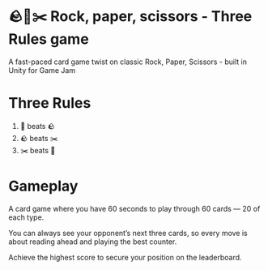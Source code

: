 # 🪨📜✂️ Rock, paper, scissors - Three Rules game
A fast-paced card game twist on classic Rock, Paper, Scissors - built in Unity for Game Jam

# Three Rules
1. 📜 beats 🪨
2. 🪨 beats ✂️
3. ✂️ beats 📜

# Gameplay
A card game where you have 60 seconds to play through 60 cards — 20 of each type.

You can always see your opponent’s next three cards, so every move is about reading ahead and playing the best counter.

Achieve the highest score to secure your position on the leaderboard.
